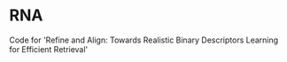 # RNA
Code for 'Refine and Align: Towards Realistic Binary Descriptors Learning for Efficient Retrieval'
